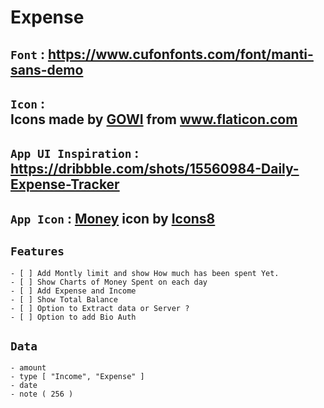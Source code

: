 # Expense

## `Font` : https://www.cufonfonts.com/font/manti-sans-demo

## `Icon` : <div>Icons made by <a href="https://www.flaticon.com/authors/gowi" title="GOWI">GOWI</a> from <a href="https://www.flaticon.com/" title="Flaticon">www.flaticon.com</a></div>

## `App UI Inspiration` : https://dribbble.com/shots/15560984-Daily-Expense-Tracker

## `App Icon` : <a target="_blank" href="https://icons8.com/icon/pBgBsoOMl5LD/money">Money</a> icon by <a target="_blank" href="https://icons8.com">Icons8</a>

## `Features`

    - [ ] Add Montly limit and show How much has been spent Yet.
    - [ ] Show Charts of Money Spent on each day
    - [ ] Add Expense and Income
    - [ ] Show Total Balance
    - [ ] Option to Extract data or Server ?
    - [ ] Option to add Bio Auth

## `Data`

    - amount
    - type [ "Income", "Expense" ]
    - date
    - note ( 256 )
